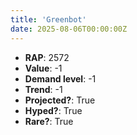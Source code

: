 ```yaml
---
title: 'Greenbot'
date: 2025-08-06T00:00:00Z
---
```

- **RAP**: 2572
- **Value**: -1
- **Demand level**: -1
- **Trend**: -1
- **Projected?**: True
- **Hyped?**: True
- **Rare?**: True
